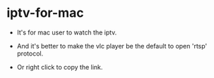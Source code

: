 iptv-for-mac
============

- It's for mac user to watch the iptv.

- And it's better to make the vlc player be the default to open 'rtsp' protocol.

- Or right click to copy the link.
